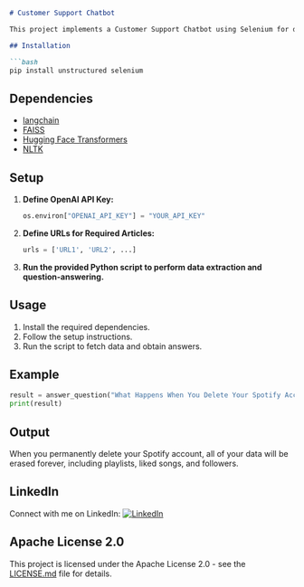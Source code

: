```markdown
# Customer Support Chatbot

This project implements a Customer Support Chatbot using Selenium for data extraction and language models. It efficiently processes and segments content, performs similarity searches using FAISS, and deploys a question-answering model from Hugging Face. 

## Installation

```bash
pip install unstructured selenium
```

## Dependencies

- [langchain](https://github.com/langchain)
- [FAISS](https://github.com/facebookresearch/faiss)
- [Hugging Face Transformers](https://github.com/huggingface/transformers)
- [NLTK](https://github.com/nltk/nltk)

## Setup

1. **Define OpenAI API Key:**
    ```python
    os.environ["OPENAI_API_KEY"] = "YOUR_API_KEY"
    ```

2. **Define URLs for Required Articles:**
    ```python
    urls = ['URL1', 'URL2', ...]
    ```

3. **Run the provided Python script to perform data extraction and question-answering.**

## Usage

1. Install the required dependencies.
2. Follow the setup instructions.
3. Run the script to fetch data and obtain answers.

## Example

```python
result = answer_question("What Happens When You Delete Your Spotify Account")
print(result)
```

## Output

When you permanently delete your Spotify account, all of your data will be erased forever, including playlists, liked songs, and followers.

## LinkedIn

Connect with me on LinkedIn: [![LinkedIn](https://img.shields.io/badge/-LinkedIn-blue?style=flat-square&logo=linkedin&colorB=2867B2)](https://www.linkedin.com/in/your-linkedin-profile)

## Apache License 2.0

This project is licensed under the Apache License 2.0 - see the [LICENSE.md](LICENSE.md) file for details.
```


